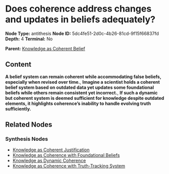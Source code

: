 # Does coherence address changes and updates in beliefs adequately?

**Node Type:** antithesis
**Node ID:** 5dc4fe51-2d0c-4b26-81cd-9f15f66837fd
**Depth:** 4
**Terminal:** No

**Parent:** [Knowledge as Coherent Belief](knowledge-as-coherent-belief-synthesis-79ce2010-751e-4a32-b21f-5d06fb9b6c80.md)

## Content

**A belief system can remain coherent while accommodating false beliefs, especially when revised over time.**, **Imagine a scientist holds a coherent belief system based on outdated data yet updates some foundational beliefs while others remain consistent yet incorrect.**, **If such a dynamic but coherent system is deemed sufficient for knowledge despite outdated elements, it highlights coherence’s inability to handle evolving truth sufficiently.**

## Related Nodes

### Synthesis Nodes

- [Knowledge as Coherent Justification](knowledge-as-coherent-justification-synthesis-5437b952-27d5-4b45-a345-3c3850c84109.md)
- [Knowledge as Coherence with Foundational Beliefs](knowledge-as-coherence-with-foundational-beliefs-synthesis-f107daeb-e23e-432e-9ed3-9ec7c2ebfb6b.md)
- [Knowledge as Dynamic Coherence](knowledge-as-dynamic-coherence-synthesis-5b64a251-0997-45fe-855d-488eef170d45.md)
- [Knowledge as Coherence with Truth-Tracking System](knowledge-as-coherence-with-truth-tracking-system-synthesis-6e0c44ef-3b89-4132-b83d-973ce3f4c936.md)
